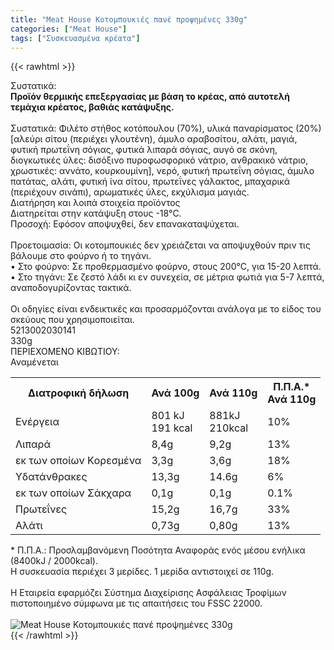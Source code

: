 ```yaml
---
title: "Meat House Κοτομπουκιές πανέ προψημένες 330g"
categories: ["Meat House"]
tags: ["Συσκευασμένα κρέατα"]
---
```

{{< rawhtml >}}

<div class="sload395"><div class="product"><div id="sistatika">Συστατικά:</div><div class="alltext"><b>Προϊόν θερμικής επεξεργασίας με βάση το κρέας, από αυτοτελή τεμάχια κρέατος, βαθιάς κατάψυξης.</b><br><br>Συστατικά: Φιλέτο στήθος κοτόπουλου (70%), υλικά παναρίσματος (20%) [αλεύρι σίτου (περιέχει γλουτένη), άμυλο αραβoσίτου, αλάτι, μαγιά, φυτική πρωτεΐνη σόγιας, φυτικά λιπαρά σόγιας, αυγό σε σκόνη, διογκωτικές ύλες: δισόξινο πυροφωσφορικό νάτριο, ανθρακικό νάτριο, χρωστικές: αννάτο, κουρκουμίνη], νερό, φυτική πρωτεΐνη σόγιας, άμυλο πατάτας, αλάτι, φυτική ίνα σίτου, πρωτεΐνες γάλακτος, μπαχαρικά (περιέχουν σινάπι), αρωματικές ύλες, εκχύλισμα μαγιάς.<br></div><div id="loipa">Διατήρηση και λοιπά στοιχεία προϊόντος</div><div class="alltext">Διατηρείται στην κατάψυξη στους -18°C.<br>Προσοχή: Εφόσον αποψυχθεί, δεν επανακαταψύχεται.<br><br>Προετοιμασία: Oι κοτομπουκιές δεν χρειάζεται να αποψυχθούν πριν τις βάλουμε στο φούρνο ή το τηγάνι.<br>• Στο φούρνο: Σε προθερμασμένο φούρνο, στους 200°C, για 15-20 λεπτά.<br>• Στο τηγάνι: Σε ζεστό λάδι κι εν συνεχεία, σε μέτρια φωτιά για 5-7 λεπτά, αναποδογυρίζοντας τακτικά.<br><br>Oι οδηγίες είναι ενδεικτικές και προσαρμόζονται ανάλογα με το είδος του σκεύους που χρησιμοποιείται.</div><div id="barcode"><div id="barimage1"></div><span id="bartext">5213002030141</span></div><div id="varos"><div id="varosimage1"></div><span id="varostext">330g</span></div><div id="kivotio">ΠΕΡΙΕΧΟΜΕΝΟ ΚΙΒΩΤΙΟΥ:<br>Αναμένεται</div><div class="tabout"><table id="diatable"><tbody><tr><th>Διατροφική δήλωση</th><th>Ανά 100g</th><th>Ανά 110g</th><th>Π.Π.Α.*<br>Ανά 110g</th></tr><tr><td class="texr2">Ενέργεια</td><td class="texr">801 kJ<br>191 kcal</td><td class="texr">881kJ<br>210kcal</td><td class="texr">10%</td></tr><tr><td class="texr2">Λιπαρά</td><td class="texr">8,4g</td><td class="texr">9,2g</td><td class="texr">13%</td></tr><tr><td class="gray">εκ των οποίων Kορεσμένα</td><td class="gray2">3,3g</td><td class="gray2">3,6g</td><td class="gray2">18%</td></tr><tr><td class="texr2">Υδατάνθρακες</td><td class="texr">13,3g</td><td class="texr">14.6g</td><td class="texr">6%</td></tr><tr><td class="gray">εκ των οποίων Σάκχαρα</td><td class="gray2">0,1g</td><td class="gray2">0,1g</td><td class="gray2">0.1%</td></tr><tr><td class="texr2">Πρωτεΐνες</td><td class="texr">15,2g</td><td class="texr">16,7g</td><td class="texr">33%</td></tr><tr><td class="texr2">Αλάτι</td><td class="texr">0,73g</td><td class="texr">0,80g</td><td class="texr">13%</td></tr></tbody></table></div><div class="alltext">* Π.Π.Α.: Προσλαμβανόμενη Ποσότητα Αναφοράς ενός μέσου ενήλικα (8400kJ / 2000kcal).<br>Η συσκευασία περιέχει 3 μερίδες. 1 μερίδα αντιστοιχεί σε 110g.<br><br>Η Eταιρεία εφαρµόζει Σύστηµα Διαχείρισης Ασφάλειας Τροφίµων πιστοποιηµένο σύµφωνα µε τις απαιτήσεις του FSSC 22000.<br></div><br><div class="pimg"><img alt="Meat House Κοτομπουκιές πανέ προψημένες 330g" title="Meat House Κοτομπουκιές πανέ προψημένες 330g" src="/media/images/meat-house-kotompoukies-pane-propshmenes-330g.jpg"></div></div></div>
{{< /rawhtml >}}


